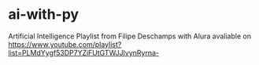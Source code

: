 # ai-with-py
 Artificial Intelligence Playlist from Filipe Deschamps with Alura avaliable on https://www.youtube.com/playlist?list=PLMdYygf53DP7YZiFUtGTWJJlvynRyrna-
